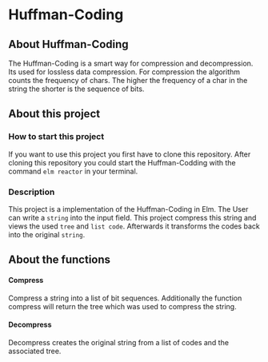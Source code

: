 # Huffman-Coding

## About Huffman-Coding

The Huffman-Coding is a smart way for compression and decompression.
Its used for lossless data compression.
For compression the algorithm counts the frequency of chars.
The higher the frequency of a char in the string the shorter is the sequence of bits.

## About this project

### How to start this project

If you want to use this project you first have to clone this repository.
After cloning this repository you could start the Huffman-Codding with the command `elm reactor` in your terminal.

### Description

This project is a implementation of the Huffman-Coding in Elm.
The User can write a `string` into the input field.
This project compress this string and views the used `tree` and `list code`.
Afterwards it transforms the codes back into the original `string`.

## About the functions

#### Compress
Compress a string into a list of bit sequences.
Additionally the function compress will return the tree which was used to compress the string.

#### Decompress
Decompress creates the original string from a list of codes and the associated tree.